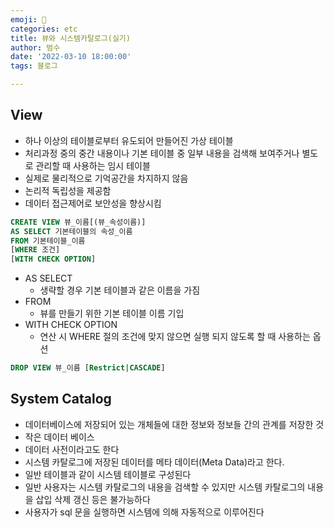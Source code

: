```yaml
---
emoji: 🏃
categories: etc
title: 뷰와 시스템카탈로그(실기)
author: 범수
date: '2022-03-10 18:00:00'
tags: 블로그

---
```


## View

- 하나 이상의 테이블로부터 유도되어 만들어진 가상 테이블
- 처리과정 중의 중간 내용이나 기본 테이블 중 일부 내용을 검색해 보여주거나 별도로 관리할 때 사용하는 임시 테이블
- 실제로 물리적으로 기억공간을 차지하지 않음
- 논리적 독립성을 제공함
- 데이터 접근제어로 보안성을 향상시킴

```SQL
CREATE VIEW 뷰_이름[(뷰_속성이름)]
AS SELECT 기본테이블의 속성_이름
FROM 기본테이블_이름
[WHERE 조건]
[WITH CHECK OPTION]
```

- AS SELECT
  - 생략할 경우 기본 테이블과 같은 이름을 가짐
- FROM
  - 뷰를 만들기 위한 기본 테이블 이름 기입
- WITH CHECK OPTION
  - 연산 시 WHERE 절의 조건에 맞지 않으면 실행 되지 않도록 할 때 사용하는 옵션

```SQL
DROP VIEW 뷰_이름 [Restrict|CASCADE]
```
## System Catalog

* 데이터베이스에 저장되어 있는 개체들에 대한 정보와 정보들 간의 관계를 저장한 것
* 작은 데이터 베이스
* 데이터 사전이라고도 한다
* 시스템 카탈로그에 저장된 데이터를 메타 데이터(Meta Data)라고 한다.
* 일반 테이블과 같이 시스템 테이블로 구성된다
* 일반 사용자는 시스템 카탈로그의 내용을 검색할 수 있지만 시스템 카탈로그의 내용을 삽입 삭제 갱신 등은 불가능하다
* 사용자가 sql 문을 실행하면 시스템에 의해 자동적으로 이루어진다